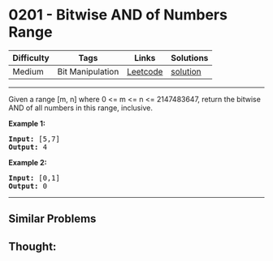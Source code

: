 # 0201 - Bitwise AND of Numbers Range

Difficulty  | Tags | Links | Solutions
----------- | ---- | ----- | -----
Medium | Bit Manipulation | [Leetcode](https://leetcode.com/problems/bitwise-and-of-numbers-range) | [solution](https://leetcode.com/problems/bitwise-and-of-numbers-range/solution/)


-----------

<p>Given a range [m, n] where 0 &lt;= m &lt;= n &lt;= 2147483647, return the bitwise AND of all numbers in this range, inclusive.</p>

<p><strong>Example 1:</strong></p>

<pre>
<strong>Input:</strong> [5,7]
<strong>Output:</strong> 4
</pre>

<p><strong>Example 2:</strong></p>

<pre>
<strong>Input:</strong> [0,1]
<strong>Output:</strong> 0</pre>

-----------


## Similar Problems




## Thought:
